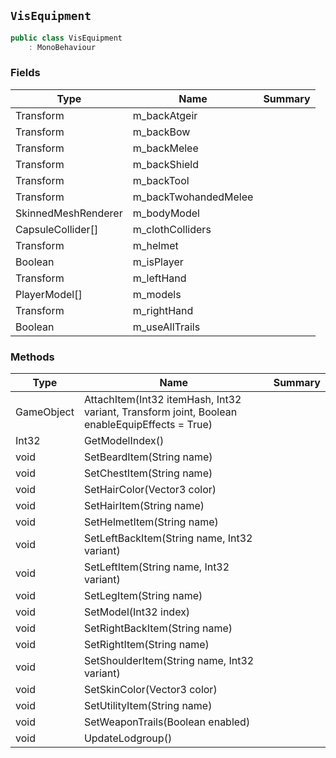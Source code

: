 ## `VisEquipment`

```csharp
public class VisEquipment
    : MonoBehaviour

```

### Fields

| Type | Name | Summary | 
| --- | --- | --- | 
| Transform | m_backAtgeir |  | 
| Transform | m_backBow |  | 
| Transform | m_backMelee |  | 
| Transform | m_backShield |  | 
| Transform | m_backTool |  | 
| Transform | m_backTwohandedMelee |  | 
| SkinnedMeshRenderer | m_bodyModel |  | 
| CapsuleCollider[] | m_clothColliders |  | 
| Transform | m_helmet |  | 
| Boolean | m_isPlayer |  | 
| Transform | m_leftHand |  | 
| PlayerModel[] | m_models |  | 
| Transform | m_rightHand |  | 
| Boolean | m_useAllTrails |  | 


### Methods

| Type | Name | Summary | 
| --- | --- | --- | 
| GameObject | AttachItem(Int32 itemHash, Int32 variant, Transform joint, Boolean enableEquipEffects = True) |  | 
| Int32 | GetModelIndex() |  | 
| void | SetBeardItem(String name) |  | 
| void | SetChestItem(String name) |  | 
| void | SetHairColor(Vector3 color) |  | 
| void | SetHairItem(String name) |  | 
| void | SetHelmetItem(String name) |  | 
| void | SetLeftBackItem(String name, Int32 variant) |  | 
| void | SetLeftItem(String name, Int32 variant) |  | 
| void | SetLegItem(String name) |  | 
| void | SetModel(Int32 index) |  | 
| void | SetRightBackItem(String name) |  | 
| void | SetRightItem(String name) |  | 
| void | SetShoulderItem(String name, Int32 variant) |  | 
| void | SetSkinColor(Vector3 color) |  | 
| void | SetUtilityItem(String name) |  | 
| void | SetWeaponTrails(Boolean enabled) |  | 
| void | UpdateLodgroup() |  | 


